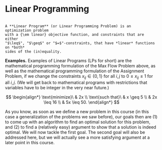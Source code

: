 # Linear Programming

```{admonition} Definition

A **Linear Program** (or Linear Programming Problem) is an optimization problem
with a {\em linear} objective function, and constraints that are either
"$\leq$", "$\geq$" or "$=$"-constraints, that have *linear* functions on *both*
sides of the (in)equality.
```

**Examples.** Examples of Linear Programs (LPs for short) are the mathematical
programming formulation of the Max Flow Problem above, as well as the
mathematical programming formulation of the Assignment Problem, if we change
the constraints  $x_{ij} \in \{0,1\}$ for all $i,j$ to $0 \leq x_{ij} \leq 1$
for all $i,j$. (We will get back to mathematical programs with restrictions
that variables have to be integer in the very near future.)

$$
\begin{align*}
\text{minimize}\ & 2x \\
\text{such that}\ & x \geq 5 \\
& 2x \leq 16 \\
& 5x \leq 50.
\end{align*}
$$

As you know, as soon as we define a new problem in this course (in this case a
generalization of the problems we saw before), our goals then are (1) to come
up with an algorithm to find an optimal solution for this problem, and (2) to
find a (relatively easy) argument to show that a solution is indeed optimal. We
will now tackle the first goal. The second goal will also be addressed here,
but we will actually see a more satisfying argument at a later point in this
course.
